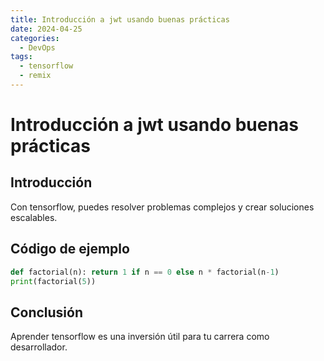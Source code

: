 ```yaml
---
title: Introducción a jwt usando buenas prácticas
date: 2024-04-25
categories:
  - DevOps
tags:
  - tensorflow
  - remix
---
```


# Introducción a jwt usando buenas prácticas

## Introducción

Con tensorflow, puedes resolver problemas complejos y crear soluciones escalables.

## Código de ejemplo

```python
def factorial(n): return 1 if n == 0 else n * factorial(n-1)
print(factorial(5))
```

## Conclusión

Aprender tensorflow es una inversión útil para tu carrera como desarrollador.